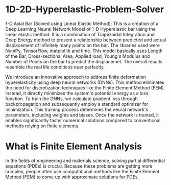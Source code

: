 # 1D-2D-Hyperelastic-Problem-Solver

1-D Axial Bar (Solved using Linear Elastic Method):
This is a creation of a Deep Learning Neural Network Model of 1-D Hyperelastic bar using the linear elastic method. It is a combination of Trapezoidal Integration and Deep Energy method to present a relationship between predicted and actual displacement of infinitely many points on the bar. The libraries used were NumPy, TensorFlow, matplotlib and time. This model basically uses Length of the Bar, Cross-sectional Area, Applied load, Young's Modulus and Number of Points on the bar to predict the displacemet. The overall results resemble the real life conditions near perfectly.


We introduce an innovative approach to address finite deformation hyperelasticity using deep neural networks (DNNs). This method eliminates the need for discretization techniques like the Finite Element Method (FEM). Instead, it directly minimizes the system's potential energy as a loss function. To train the DNNs, we calculate gradient loss through backpropagation and subsequently employ a standard optimizer for minimization. This training process determines the neural network's parameters, including weights and biases. Once the network is trained, it enables significantly faster numerical solutions compared to conventional methods relying on finite elements.

# What is Finite Element Analysis

In the fields of engineering and materials science, solving partial differential equations (PDEs) is crucial. Because these problems are getting more complex, people often use computational methods like the Finite Element Method (FEM) to come up with approximate solutions for PDEs.
